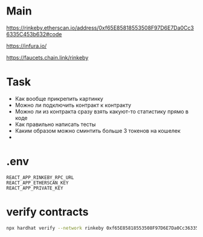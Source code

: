# Main

https://rinkeby.etherscan.io/address/0xf65E85818553508F97D6E7Da0Cc36335C453b632#code

https://infura.io/

https://faucets.chain.link/rinkeby

# Task 

- Как вообще прикрепить картинку
- Можно ли подключить контракт к контракту
- Можно ли из контракта сразу взять какуют-то статистику прямо в коде
- Как правильно написать тесты
- Каким образом можно сминтить больше 3 токенов на кошелек
- 

# .env 

```
REACT_APP_RINKEBY_RPC_URL
REACT_APP_ETHERSCAN_KEY
REACT_APP_PRIVATE_KEY
```

# verify contracts 

```bash
npx hardhat verify --network rinkeby 0xf65E85818553508F97D6E7Da0Cc36335C453b632
```

